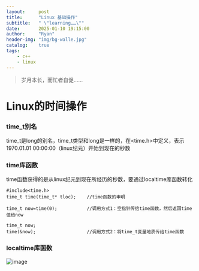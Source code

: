 ```yaml
---
layout:     post
title:      "Linux 基础操作"
subtitle:   " \"learning……\""
date:       2025-01-10 19:15:00
author:     "Ryan"
header-img: "img/bg-walle.jpg"
catalog:    true
tags:
    - c++
    - linux
---
```


> 岁月本长，而忙者自促……

# Linux的时间操作  

### time_t别名
time_t是long的别名，time_t类型和long是一样的，在<time.h>中定义，表示1970.01.01 00:00:00（linux纪元）开始到现在的秒数

### time库函数  
time函数获得的是从linux纪元到现在所经历的秒数，要通过localtime库函数转化  
````
#include<time.h>
time_t time(time_t* tloc);    //time函数的申明

time_t now=time(0);           //调用方式1：空指针传给time函数，然后返回time值给now

time_t now;
time(&now);                   //调用方式2：将time_t变量地质传给time函数
````

### localtime库函数  
![image](https://github.com/user-attachments/assets/95d4eaad-bfc0-4035-9602-89b6dccb2552)


























